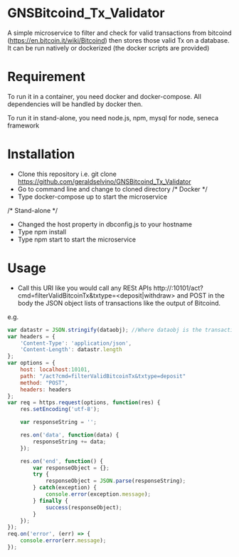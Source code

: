 # GNSBitcoind_Tx_Validator
A simple microservice to filter and check for valid transactions from bitcoind (https://en.bitcoin.it/wiki/Bitcoind) then stores those valid Tx on a database. It can be run natively or dockerized (the docker scripts are provided)

# Requirement
To run it in a container, you need docker and docker-compose. All dependencies will be handled by docker then.

To run it in stand-alone, you need node.js, npm, mysql for node, seneca framework

# Installation
- Clone this repository i.e. git clone https://github.com/geraldselvino/GNSBitcoind_Tx_Validator
- Go to command line and change to cloned directory
/* Docker */
- Type docker-compose up to start the microservice

/* Stand-alone */
- Changed the host property in dbconfig.js to your hostname
- Type npm install
- Type npm start to start the microservice

# Usage
- Call this URI like you would call any RESt APIs http://<host>:10101/act?cmd=filterValidBitcoinTx&txtype=<deposit|withdraw> and POST in the body the JSON object lists of transactions like the output of Bitcoind.

e.g.
```javascript
var datastr = JSON.stringify(dataobj); //Where dataobj is the transactions objects from Bitcoind
var headers = {
    'Content-Type': 'application/json',
    'Content-Length': datastr.length
};
var options = {
    host: localhost:10101,
    path: "/act?cmd=filterValidBitcoinTx&txtype=deposit"
    method: "POST",
    headers: headers
};
var req = https.request(options, function(res) {
    res.setEncoding('utf-8');

    var responseString = '';

    res.on('data', function(data) {
        responseString += data;
    });

    res.on('end', function() {
        var responseObject = {};
        try {
            responseObject = JSON.parse(responseString);
        } catch(exception) {
            console.error(exception.message);
        } finally {
            success(responseObject);
        }
    });
});
req.on('error', (err) => {
    console.error(err.message);
});
```
